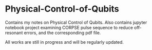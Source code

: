 # Physical-Control-of-Qubits
 
Contains my notes on Physical Control of Qubits.
Also contains jupyter notebook project examining CORPSE pulse sequence to reduce off-resonant errors, and the corresponding pdf file.

All works are still in progress and will be regularly updated.
